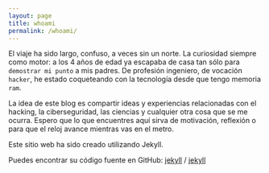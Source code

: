 ```yaml
---
layout: page
title: whoami
permalink: /whoami/
---
```


El viaje ha sido largo, confuso, a veces sin un norte. La curiosidad siempre como motor: a los 4 años de edad ya escapaba de casa tan sólo para `demostrar mi punto` a mis padres.
De profesión ingeniero, de vocación `hacker`, he estado coqueteando con la tecnología desde que tengo memoria `ram`.

La idea de este blog es compartir ideas y experiencias relacionadas con el hacking, la ciberseguridad, las ciencias y cualquier otra cosa que se me ocurra.
Espero que lo que encuentres aquí sirva de motivación, reflexión o para que el reloj avance mientras vas en el metro.

Este sitio web ha sido creado utilizando Jekyll.

Puedes encontrar su código fuente en GitHub:
[jekyll][jekyll-organization] /
[jekyll](https://github.com/jekyll/jekyll)

[jekyll-organization]: https://github.com/jekyll
